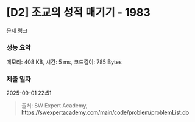 # [D2] 조교의 성적 매기기 - 1983 

[문제 링크](https://swexpertacademy.com/main/code/problem/problemDetail.do?contestProbId=AV5PwGK6AcIDFAUq) 

### 성능 요약

메모리: 408 KB, 시간: 5 ms, 코드길이: 785 Bytes

### 제출 일자

2025-09-01 22:51



> 출처: SW Expert Academy, https://swexpertacademy.com/main/code/problem/problemList.do